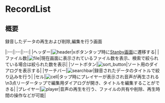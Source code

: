 # RecordList
## 概要
録音したデータの再生および削除,編集を行う画面

|:--:|:--:|:--:|
|ヘッダー|![header](https://user-images.githubusercontent.com/42649032/195525501-8d54cb39-2b72-40bf-966c-6f5332257cf8.png)|xボタンタップ時に[Stanby画面](Standby.md)に遷移する|
|ファイル数|![file](https://user-images.githubusercontent.com/42649032/195525131-d64c2528-92a7-4bff-a841-6556ab5b6b09.png)|現在画面に表示されているファイル数を表示、検索で絞られている場合は絞られた数を表示|
|ソートボタン|![sort_button](https://user-images.githubusercontent.com/42649032/195525127-de9a0557-e20c-41c7-b20b-97fbd9a89293.png)|ソート用のダイアログを表示する|
|サーチバー|![searchbar](https://user-images.githubusercontent.com/42649032/195525132-263ac03d-d460-4b13-86c5-9f071d6b6bd2.png)|録音されたデータのタイトルで絞り込みを行う|
|セル|![cell](https://user-images.githubusercontent.com/42649032/195525134-bf6726f8-d45d-40f4-b021-f7d6ea08dc02.png)|タップ時にプレイヤーが表示され音声が再生される\n3点リーダータップで編集用ダイアログが開き、タイトルを編集することができる|
|プレイヤー|![player](https://user-images.githubusercontent.com/42649032/195525119-3be0ff69-8714-4763-aab1-2cbe1bc3d5dc.png)|音声の再生を行う、ファイルの共有や削除、再生時間の操作などが可能|
